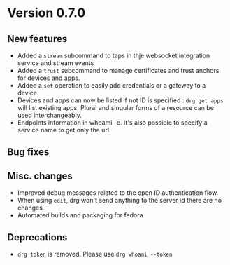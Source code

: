 # Version 0.7.0

## New features
 - Added a `stream` subcommand to taps in thje websocket integration service and stream events
 - Added a `trust` subcommand to manage certificates and trust anchors for devices and apps. 
 - Added a `set` operation to easily add credentials or a gateway to a device. 
 - Devices and apps can now be listed if not ID is specified :  `drg get apps` will list existing apps. 
 Plural and singular forms of a resource can be used interchangeably.
 - Endpoints information in whoami -e. It's also possible to specify a service name to get only the url.
 
 
## Bug fixes

## Misc. changes
 - Improved debug messages related to the open ID authentication flow.
 - When using `edit`, drg won't send anything to the server id there are no changes.
 - Automated builds and packaging for fedora
 

## Deprecations
 - `drg token` is removed. Please use `drg whoami --token`
 